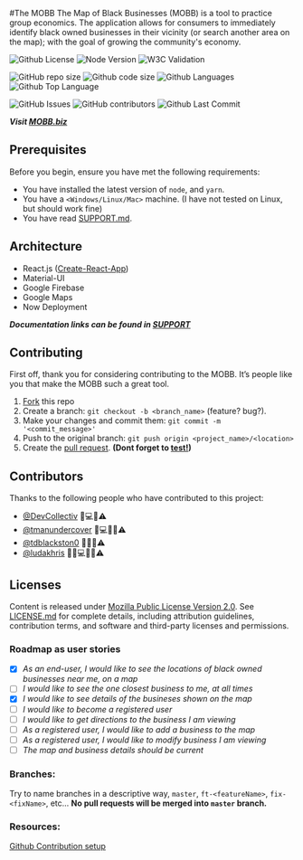 #The MOBB 
The Map of Black Businesses (MOBB) is a tool to practice group economics. The application allows for consumers to immediately identify black owned businesses in their vicinity (or search another area on the map); with the goal of growing the community's economy.

<!--- These are examples. See https://shields.io for others or to customize this set of shields. You might want to include dependencies, project status and license info here --->
![Github License](https://img.shields.io/github/license/tdotholla/mobb)
![Node Version](https://img.shields.io/node/v/canary)
![W3C Validation](https://img.shields.io/w3c-validation/default?targetUrl=https%3A%2F%2Fmobb.kielbyrne.com)

![GitHub repo size](https://img.shields.io/github/repo-size/tdotholla/mobb)
![Github code size](https://img.shields.io/github/languages/code-size/tdotholla/mobb)
![Github Languages](https://img.shields.io/github/languages/count/tdotholla/mobb)
![Github Top Language](https://img.shields.io/github/languages/top/tdotholla/mobb)

![GitHub Issues](https://img.shields.io/github/issues-raw/tdotholla/mobb)
![GitHub contributors](https://img.shields.io/github/contributors/tdotholla/mobb)
![Github Last Commit](https://img.shields.io/github/last-commit/tdotholla/mobb)
<!--

![Github Commit Activity](https://img.shields.io/github/commit-activity/m/tdotholla/mobb)
![GitHub stars](https://img.shields.io/github/stars/tdotholla/mobb?style=social)
![GitHub forks](https://img.shields.io/github/forks/tdotholla/mobb?style=social)
![Github Manifest Version](https://img.shields.io/github/manifest-json/v/tdotholla/mobb)

-->

**_Visit [MOBB.biz](https://mobb.biz)_**

## Prerequisites

Before you begin, ensure you have met the following requirements:
* You have installed the latest version of `node`, and `yarn`.
* You have a `<Windows/Linux/Mac>` machine. (I have not tested on Linux, but should work fine)
* You have read [SUPPORT.md](SUPPORT.md).


## Architecture

- React.js ([Create-React-App](https://github.com/facebook/create-react-app))
- Material-UI
- Google Firebase
- Google Maps
- Now Deployment

**_Documentation links can be found in [SUPPORT](SUPPORT.md)_**

## Contributing

First off, thank you for considering contributing to the MOBB. It’s people like you that make the MOBB such a great tool.

1. [Fork](https://github.com/tdotholla/MOBB.git) this repo
2. Create a branch: `git checkout -b <branch_name>` (feature? bug?).
3. Make your changes and commit them: `git commit -m '<commit_message>'`
4. Push to the original branch: `git push origin <project_name>/<location>`
5. Create the [pull request](). **(Dont forget to [test!]())**

## Contributors

Thanks to the following people who have contributed to this project:

* [@DevCollectiv](https://github.com/DevCollectiv) 📖💻🤔⚠️
* [@tmanundercover](https://github.com/tmanundercover) 🐛💻🤔👀⚠️
* [@tdblackston0](https://github.com/tdblackston0) 🐛🤔👀⚠️
* [@ludakhris](https://github.com/ludakhris) 💬🐛💻🤔👀⚠️


## Licenses

Content is released under [Mozilla Public License Version 2.0](). See [LICENSE.md](LICENSE.MD) for complete details, including attribution guidelines, contribution terms, and software and third-party licenses and permissions.

### Roadmap as user stories

- [x] _As an end-user, I would like to see the locations of black owned businesses near me, on a map_
- [ ] _I would like to see the one closest business to me, at all times_
- [x] _I would like to see details of the busineses shown on the map_
- [ ] _I would like to become a registered user_
- [ ] _I would like to get directions to the business I am viewing_
- [ ] _As a registered user, I would like to add a business to the map_
- [ ] _As a registered user, I would like to modify business I am viewing_
- [ ] _The map and business details should be current_

### Branches:

Try to name branches in a descriptive way, `master`, `ft-<featureName>`, `fix-<fixName>`, etc...
**No pull requests will be merged into `master` branch.**

### Resources:

[Github Contribution setup](https://help.github.com/en/github/building-a-strong-community/setting-up-your-project-for-healthy-contributions)
